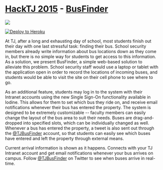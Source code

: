# [HackTJ 2015](https://hacktj.org/) - [BusFinder](http://devpost.com/software/busfinder-1ey7z)

![](static/img/screenshot.png)

[![Deploy to Heroku](https://www.herokucdn.com/deploy/button.png)](https://heroku.com/deploy)

At TJ, after a long and exhausting day of school, most students finish out their day with one last stressful task: finding their bus. School security members already write information about bus locations down as they come in, but there is no simple way for students to get access to this information. As a solution, we present BusFinder, a simple web-based solution to alleviate this problem. School security staff would use a laptop or tablet with the application open in order to record the locations of incoming buses, and students would be able to visit the site on their cell phone to see where to go.

As an additional feature, students may log in to the system with their Intranet accounts using the new Single Sign-On functionality available in Iodine. This allows for them to set which bus they ride on, and receive email notifications whenever their bus has entered the property. The system is designed to be extremely customizable --  faculty members can easily change the layout of the bus area to suit their needs. Buses are drag-and-dropped into specified slots, which can be individually changed as well.  Whenever a bus has entered the property, a tweet is also sent out through the [@TJBusFinder](https://twitter.com/tjbusfinder) account, so that students can easily see which buses have entered and left the property through external means.

Current arrival information is shown as it happens. Connects with your TJ Intranet account and get email notifications whenever your bus arrives on campus. Follow [@TJBusFinder](https://twitter.com/tjbusfinder) on Twitter to see when buses arrive in real-time.
